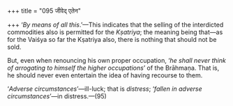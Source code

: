 +++
title = "095 जीवेद् एतेन"

+++
‘*By means of all this*.’—This indicates that the selling of the
interdicted commodities also is permitted for the *Kṣatriya*; the
meaning being that—as for the Vaiśya so far the Kṣatriya also, there is
nothing that should not be sold.

But, even when renouncing his own proper occupation, ‘*he shall never
think of arrogating to himself the higher occupations*’ of the Brāhmaṇa.
That is, he should never even entertain the idea of having recourse to
them.

‘*Adverse circumstances*’—ill-luck; that is *distress*; ‘*fallen in
adverse circumstances*’—in distress.—(95)


